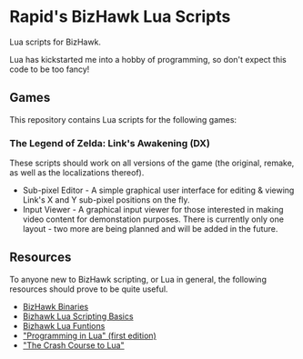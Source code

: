 # Rapid's BizHawk Lua Scripts
Lua scripts for BizHawk.

Lua has kickstarted me into a hobby of programming, so don't expect this code to be too fancy!

## Games
This repository contains Lua scripts for the following games:

### The Legend of Zelda: Link's Awakening (DX)
These scripts should work on all versions of the game (the original, remake, as well as the localizations thereof).

- Sub-pixel Editor - A simple graphical user interface for editing & viewing Link's X and Y sub-pixel positions on the fly.
- Input Viewer - A graphical input viewer for those interested in making video content for demonstation purposes. There is currently only one layout - two more are being planned and will be added in the future.

## Resources
To anyone new to BizHawk scripting, or Lua in general, the following resources should prove to be quite useful.

- [BizHawk Binaries](http://tasvideos.org/BizHawk/ReleaseHistory.html)
- [Bizhawk Lua Scripting Basics](http://tasvideos.org/LuaScripting.html)
- [Bizhawk Lua Funtions](http://tasvideos.org/Bizhawk/LuaFunctions.html)
- ["Programming in Lua" (first edition)](https://www.lua.org/pil/contents.html)
- ["The Crash Course to Lua"](http://luatut.com/crash_course.html)
